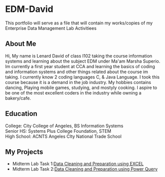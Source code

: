 # EDM-David
This portfolio will serve as a file that will contain my works/copies of my Enterprise Data Management Lab Activitiees 
## About Me
Hi, My name is Lenard David of class I102 taking the course information systems and learning about the subject EDM under Ma'am Marsha Superio. Im currently a first year student at CCA and learning the basics of coding and information systems and other things related about the course im taking. I currently know 2 coding languages C, & Java Language. I took this course because it is a demand in the job industry. My hobbies contains dancing, Playing mobile games, studying, and mostyly cooking. I aspire to be one of the most excellent coders in the industry while owning a bakery/cafe.
## Education
College: City College of Angeles, BS Information Systems\
Senior HS: Systems Plus College Foundation, STEM\
High School: ACNTS Angeles CIty National Trade School
## My Projects
- Midterm Lab Task 1:[Data Cleaning and Preparation using EXCEL](Lab%20Task%201/README.md)
- Midterm Lab Task 2:[Data Cleaning and Preparation using Power Query](Lab%20task%202/README.md)



